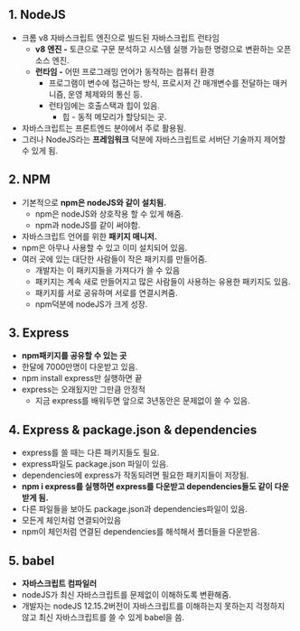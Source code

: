 
## 1. NodeJS

- 크롬 v8 자바스크립트 엔진으로 빌드된 자바스크립트 런타임
    - **v8 엔진 -** 토큰으로 구문 분석하고 시스템 실행 가능한 명령으로 변환하는 오픈소스 엔진.
    - **런타임 -** 어떤 프로그래밍 언어가 동작하는 컴퓨터 환경
        - 프로그램이 변수에 접근하는 방식, 프로시저 간 매개변수를 전달하는 매커니즘, 운영 체제와의 통신 등.
        - 런타임에는 호출스택과 힙이 있음.
            - 힙 - 동적 메모리가 할당되는 곳.
- 자바스크립트는 프론트엔드 분야에서 주로 활용됨.
- 그러나 NodeJS라는 **프레임워크** 덕분에 자바스크립트로 서버단 기술까지 제어할 수 있게 됨.

## 2. NPM

- 기본적으로 **npm은 nodeJS와 같이 설치됨.**
    - npm은 nodeJS와 상호작용 할 수 있게 해줌.
    - npm과 nodeJS를 같이 써야함.
- 자바스크립트 언어를 위한 **패키지 매니저.**
- npm은 아무나 사용할 수 있고 이미 설치되어 있음.
- 여러 곳에 있는 대단한 사람들이 작은 패키지를 만들어줌.
    - 개발자는 이 패키지들을 가져다가 쓸 수 있음
    - 패키지는 계속 새로 만들어지고 많은 사람들이 사용하는 유용한 패키지도 있음.
    - 패키지를 서로 공유하며 서로를 연결시켜줌.
    - npm덕분에 nodeJS가 크게 성장.

## 3. Express


- **npm패키지를 공유할 수 있는 곳**
- 한달에 7000만명이 다운받고 있음.
- npm install express만 실행하면 끝
- express는 오래됬지만 그만큼 안정적
    - 지금 express를 배워두면 앞으로 3년동안은 문제없이 쓸 수 있음.

## 4. Express & package.json & dependencies

- express를 쓸 때는 다른 패키지들도 필요.
- express파일도 package.json 파일이 있음.
- dependencies에 express가 작동되려면 필요한 패키지들이 저장됨.
- **npm i express를 실행하면 express를 다운받고 dependencies들도 같이 다운받게 됨.**
- 다른 파일들을 보아도 package.json과 dependencies파일이 있음.
- 모든게 체인처럼 연결되어있음
- npm이 체인처럼 연결된 dependencies를 해석해서 폴더들을 다운받음.



## 5. babel


- **자바스크립트 컴파일러**
- nodeJS가 최신 자바스크립트를 문제없이 이해하도록 변환해줌.
- 개발자는 nodeJS 12.15.2버전이 자바스크립트를 이해하는지 못하는지 걱정하지 않고 최신 자바스크립트를 쓸 수 있게 babel을 씀.